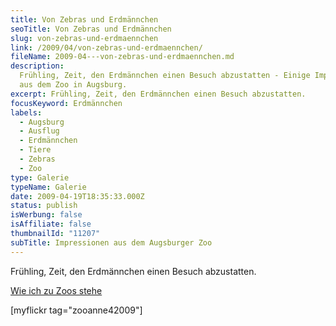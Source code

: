```yaml
---
title: Von Zebras und Erdmännchen
seoTitle: Von Zebras und Erdmännchen
slug: von-zebras-und-erdmaennchen
link: /2009/04/von-zebras-und-erdmaennchen/
fileName: 2009-04---von-zebras-und-erdmaennchen.md
description:
  Frühling, Zeit, den Erdmännchen einen Besuch abzustatten - Einige Impressionen
  aus dem Zoo in Augsburg.
excerpt: Frühling, Zeit, den Erdmännchen einen Besuch abzustatten.
focusKeyword: Erdmännchen
labels:
  - Augsburg
  - Ausflug
  - Erdmännchen
  - Tiere
  - Zebras
  - Zoo
type: Galerie
typeName: Galerie
date: 2009-04-19T18:35:33.000Z
status: publish
isWerbung: false
isAffiliate: false
thumbnailId: "11207"
subTitle: Impressionen aus dem Augsburger Zoo
---
```


Frühling, Zeit, den Erdmännchen einen Besuch abzustatten.

<a href="http://cardamonchai.com/2015/04/wie-ich-zu-zoos-stehe/">Wie ich zu Zoos
stehe</a>

[myflickr tag="zooanne42009"]
